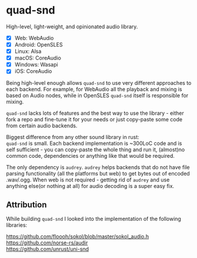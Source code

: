# quad-snd

High-level, light-weight, and opinionated audio library.

- [x] Web: WebAudio  
- [x] Android: OpenSLES  
- [x] Linux: Alsa  
- [x] macOS: CoreAudio  
- [x] Windows: Wasapi
- [X] iOS: CoreAudio

Being high-level enough allows `quad-snd` to use very different approaches to each backend. For example, for WebAudio all the playback and mixing is based on Audio nodes, while in OpenSLES `quad-snd` itself is responsible for mixing.

`quad-snd` lacks lots of features and the best way to use the library - either fork a repo and fine-tune it for your needs or just copy-paste some code from certain audio backends.

Biggest difference from any other sound library in rust:  
`quad-snd` is small. Each backend implementation is ~300LoC code and is self sufficient - you can copy-paste the whole thing and run it, (almost)no common code, dependencies or anything like that would be required.

The only dependency is `audrey`. `audrey` helps backends that do not have file parsing functionality (all the platforms but web) to get bytes out of encoded .wav/.ogg. When web is not required - getting rid of `audrey` and use anything else(or nothing at all) for audio decoding is a super easy fix.

## Attribution

While building `quad-snd` I looked into the implementation of the following libraries:

https://github.com/floooh/sokol/blob/master/sokol_audio.h  
https://github.com/norse-rs/audir  
https://github.com/unrust/uni-snd  

